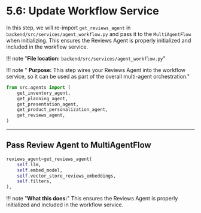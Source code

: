 # 5.6: Update Workflow Service

In this step, we will re-import `get_reviews_agent` in `backend/src/services/agent_workflow.py` and pass it to the `MultiAgentFlow` when initializing. This ensures the Reviews Agent is properly initialized and included in the workflow service.

!!! note "**File location:** `backend/src/services/agent_workflow.py`"

!!! note " **Purpose:** This step wires your Reviews Agent into the workflow service, so it can be used as part of the overall multi-agent orchestration."

```python
from src.agents import (
    get_inventory_agent,
    get_planning_agent,
    get_presentation_agent,
    get_product_personalization_agent,
    get_reviews_agent,
)
```

---

## Pass Review Agent to MultiAgentFlow
```python
reviews_agent=get_reviews_agent(
    self.llm,
    self.embed_model,
    self.vector_store_reviews_embeddings,
    self.filters,
),
```

!!! note "**What this does:**"
    This ensures the Reviews Agent is properly initialized and included in the workflow service.
